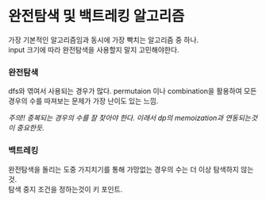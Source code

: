 완전탐색 및 백트레킹 알고리즘 
====

가장 기본적인 알고리즘임과 동시에 가장 빡치는 알고리즘 중 하나.    
input 크기에 따라 완전탐색을 사용할지 말지 고민해야한다.   

        
### 완전탐색
dfs와 엮여서 사용되는 경우가 많다. permutaion 이나 combination을 활용하여 모든 경우의 수를 따져보는 문제가 가장 난이도 있는 느낌.
   
*주의!! 중복되는 경우의 수를 잘 찾아야 한다. 이래서 dp의 memoization과 연동되는것이 중요한듯.*

### 백트레킹
완전탐색을 돌리는 도중 가지치기를 통해 가망없는 경우의 수는 더 이상 탐색하지 않는 것.   
탐색 중지 조건을 정하는것이 키 포인트. 
